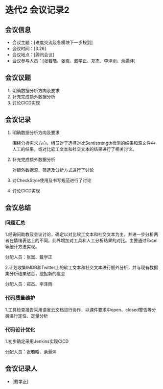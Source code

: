 # 迭代2 会议记录2

## 会议信息

- 会议主题：[进度交流及各模块下一步规划]
- 会议时间：[3.26]
- 会议地点：[腾讯会议]
- 会议参与人员：[张若皓、张嵩、戴学正、郑杰、李泽雨、余灏沣]

## 会议议题

1. 明确数据分析方向及要求
2. 补充完成额外数据分析
3. 讨论CICD实现

## 会议记录

1. 明确数据分析方向及要求

   围绕分析需求方向，组员对于选择对比Sentistrength检测的结果和源文件中人工的结果，或对比软工文本和社交文本的结果进行了相关讨论。

2. 补充完成额外数据分析

   对额外数据源、筛选及分析方式进行了讨论

3. 对CheckStyle使用及书写规范进行了讨论

4. 讨论CICD实现

## 会议总结

### 问题汇总

1.经询问助教及会议讨论，确定以对比软工文本和社交文本为主，并进一步分析两者在情绪表达上的不同。此外增加对工具和人工分析结果的对比。主要通过Excel等统计方法实现。

分配人员：张嵩、戴学正

2.计划收集IMDB和Twitter上的软工文本和社交文本进行额外分析，并与现有数据集分析结果结合，挖掘新的信息

分配人员：郑杰、李泽雨

### 代码质量维护

1.工具检查报告采用语雀云文档进行协作，以课件要求中open、closed警告等分类进行定性、定量分析

### 代码设计优化

1.初步确定采用Jenkins实现CICD

分配人员：张若皓、余灏沣

## 会议记录人

- [戴学正]